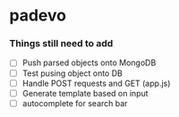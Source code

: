 # padevo

### Things still need to add

- [ ] Push parsed objects onto MongoDB
- [ ] Test pusing object onto DB
- [ ] Handle POST requests and GET (app.js)
- [ ] Generate template based on input
- [ ]  autocomplete for search bar
